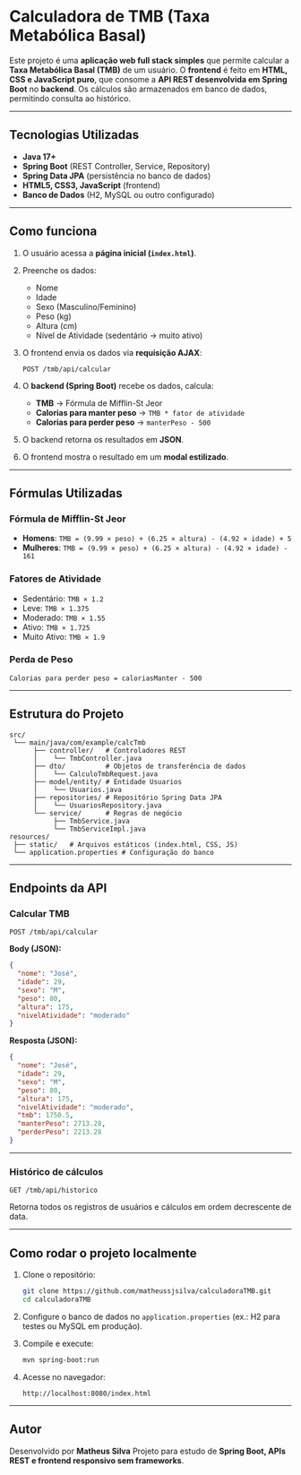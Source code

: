 #  Calculadora de TMB (Taxa Metabólica Basal)

Este projeto é uma **aplicação web full stack simples** que permite calcular a **Taxa Metabólica Basal (TMB)** de um usuário.
O **frontend** é feito em **HTML, CSS e JavaScript puro**, que consome a **API REST desenvolvida em Spring Boot** no **backend**.
Os cálculos são armazenados em banco de dados, permitindo consulta ao histórico.

---

##  Tecnologias Utilizadas

* **Java 17+**
* **Spring Boot** (REST Controller, Service, Repository)
* **Spring Data JPA** (persistência no banco de dados)
* **HTML5, CSS3, JavaScript** (frontend)
* **Banco de Dados** (H2, MySQL ou outro configurado)

---

##  Como funciona

1. O usuário acessa a **página inicial (`index.html`)**.
2. Preenche os dados:

   * Nome
   * Idade
   * Sexo (Masculino/Feminino)
   * Peso (kg)
   * Altura (cm)
   * Nível de Atividade (sedentário → muito ativo)
3. O frontend envia os dados via **requisição AJAX**:

   ```http
   POST /tmb/api/calcular
   ```
4. O **backend (Spring Boot)** recebe os dados, calcula:

   * **TMB** → Fórmula de Mifflin-St Jeor
   * **Calorias para manter peso** → `TMB * fator de atividade`
   * **Calorias para perder peso** → `manterPeso - 500`
5. O backend retorna os resultados em **JSON**.
6. O frontend mostra o resultado em um **modal estilizado**.

---

##  Fórmulas Utilizadas

### Fórmula de Mifflin-St Jeor

* **Homens**:
  `TMB = (9.99 × peso) + (6.25 × altura) - (4.92 × idade) + 5`
* **Mulheres**:
  `TMB = (9.99 × peso) + (6.25 × altura) - (4.92 × idade) - 161`

### Fatores de Atividade

* Sedentário: `TMB × 1.2`
* Leve: `TMB × 1.375`
* Moderado: `TMB × 1.55`
* Ativo: `TMB × 1.725`
* Muito Ativo: `TMB × 1.9`

### Perda de Peso

`Calorias para perder peso = caloriasManter - 500`

---

##  Estrutura do Projeto

```
src/
 └── main/java/com/example/calcTmb
      ├── controller/   # Controladores REST
      │    └── TmbController.java
      ├── dto/          # Objetos de transferência de dados
      │    └── CalculoTmbRequest.java
      ├── model/entity/ # Entidade Usuarios
      │    └── Usuarios.java
      ├── repositories/ # Repositório Spring Data JPA
      │    └── UsuariosRepository.java
      └── service/      # Regras de negócio
           ├── TmbService.java
           └── TmbServiceImpl.java
resources/
 ├── static/   # Arquivos estáticos (index.html, CSS, JS)
 └── application.properties # Configuração do banco
```

---

##  Endpoints da API

### Calcular TMB

```http
POST /tmb/api/calcular
```

**Body (JSON):**

```json
{
  "nome": "José",
  "idade": 29,
  "sexo": "M",
  "peso": 80,
  "altura": 175,
  "nivelAtividade": "moderado"
}
```

**Resposta (JSON):**

```json
{
  "nome": "José",
  "idade": 29,
  "sexo": "M",
  "peso": 80,
  "altura": 175,
  "nivelAtividade": "moderado",
  "tmb": 1750.5,
  "manterPeso": 2713.28,
  "perderPeso": 2213.28
}
```

---

### Histórico de cálculos

```http
GET /tmb/api/historico
```

Retorna todos os registros de usuários e cálculos em ordem decrescente de data.

---

##  Como rodar o projeto localmente

1. Clone o repositório:

   ```bash
   git clone https://github.com/matheussjsilva/calculadoraTMB.git
   cd calculadoraTMB
   ```
2. Configure o banco de dados no `application.properties` (ex.: H2 para testes ou MySQL em produção).
3. Compile e execute:

   ```bash
   mvn spring-boot:run
   ```
4. Acesse no navegador:

   ```
   http://localhost:8080/index.html
   ```

---

##  Autor

Desenvolvido por **Matheus Silva** 
Projeto para estudo de **Spring Boot, APIs REST e frontend responsivo sem frameworks**.
